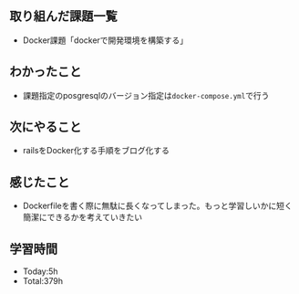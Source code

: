 ## 取り組んだ課題一覧
- Docker課題「dockerで開発環境を構築する」
  
## わかったこと
- 課題指定のposgresqlのバージョン指定は`docker-compose.yml`で行う

## 次にやること
- railsをDocker化する手順をブログ化する
  
## 感じたこと
- Dockerfileを書く際に無駄に長くなってしまった。もっと学習しいかに短く簡潔にできるかを考えていきたい

## 学習時間
- Today:5h
- Total:379h
